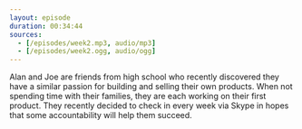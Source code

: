 ```yaml
---
layout: episode
duration: 00:34:44
sources:
  - [/episodes/week2.mp3, audio/mp3]
  - [/episodes/week2.ogg, audio/ogg]
---
```


Alan and Joe are friends from high school who recently discovered they have a similar passion for building and selling their own products. When not spending time with their families, they are each working on their first product. They recently decided to check in every week via Skype in hopes that some accountability will help them succeed.
